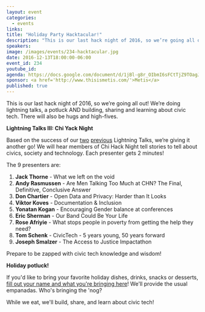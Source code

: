 ```yaml
---
layout: event
categories: 
  - events
links:
title: "Holiday Party Hacktacular!"
description: "This is our last hack night of 2016, so we’re going all out! We’re doing lightning talks, a potluck AND building, sharing and learning about civic tech. There will also be hugs and high-fives. Prepare to eat yummy food be zapped with civic tech knowledge and wisdom!"
speakers:
image: /images/events/234-hacktacular.jpg
date: 2016-12-13T18:00:00-06:00
event_id: 234
youtube_id: 
agenda: https://docs.google.com/document/d/1jBl-g8r_OIbmI6sFCtTjZ9TOagJk2OYIZ-yB7U20tX4/edit#
sponsor: <a href='http://www.thisismetis.com/'>Metis</a>
published: true
---
```


This is our last hack night of 2016, so we’re going all out! We’re doing lightning talks, a potluck AND building, sharing and learning about civic tech. There will also be hugs and high-fives.

**Lightning Talks III: Chi Yack Night**

Based on the success of our [two](https://chihacknight.org/blog/2016/04/15/tales-from-200.html) [previous](https://chihacknight.org/blog/2016/07/21/lightning-talks-part-deux.html) Lightning Talks, we’re giving it another go! We will hear members of Chi Hack Night tell stories to tell about civics, society and technology. Each presenter gets 2 minutes!

The 9 presenters are:

1. **Jack Thorne** - What we left on the void
1. **Andy Rasmussen** - Are Men Talking Too Much at CHN? The Final, Definitive, Conclusive Answer
1. **Don Chartier** - Open Data and Privacy: Harder than It Looks
1. **Viktor Koves** - Documentation & Inclusion
1. **Yonatan Kogan** - Encouraging Gender balance at conferences
1. **Eric Sherman** - Our Band Could Be Your Life
1. **Rose Afriyie** - What stops people in poverty from getting the help they need?
1. **Tom Schenk** - CivicTech - 5 years young, 50 years forward
1. **Joseph Smalzer** - The Access to Justice Impactathon

Prepare to be zapped with civic tech knowledge and wisdom!

**Holiday potluck!**

If you'd like to bring your favorite holiday dishes, drinks, snacks or desserts, [fill out your name and what you're bringing here](https://docs.google.com/spreadsheets/d/1ism_8uFPMQKGNPOHzc6pHBsweOygr2z9tj9cjQJx1DU/edit#gid=0)! We'll provide the usual empanadas. Who's bringing the 'nog?

While we eat, we'll build, share, and learn about civic tech!